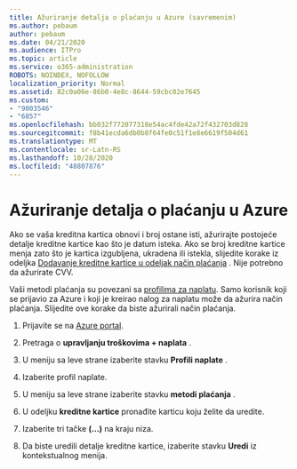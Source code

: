 ```yaml
---
title: Ažuriranje detalja o plaćanju u Azure (savremenim)
ms.author: pebaum
author: pebaum
ms.date: 04/21/2020
ms.audience: ITPro
ms.topic: article
ms.service: o365-administration
ROBOTS: NOINDEX, NOFOLLOW
localization_priority: Normal
ms.assetid: 82c0a06e-86b0-4e8c-8644-59cbc02e7645
ms.custom:
- "9003546"
- "6857"
ms.openlocfilehash: bb032f772077318e54ac4fde42a72f432703d828
ms.sourcegitcommit: f8b41ecda6db0b8f64fe0c51f1e8e6619f504d61
ms.translationtype: MT
ms.contentlocale: sr-Latn-RS
ms.lasthandoff: 10/28/2020
ms.locfileid: "48807876"
---
```

# <a name="update-payment-details-in-azure"></a>Ažuriranje detalja o plaćanju u Azure

Ako se vaša kreditna kartica obnovi i broj ostane isti, ažurirajte postojeće detalje kreditne kartice kao što je datum isteka. Ako se broj kreditne kartice menja zato što je kartica izgubljena, ukradena ili istekla, slijedite korake iz odeljka [Dodavanje kreditne kartice u odeljak način plaćanja](https://docs.microsoft.com/azure/cost-management-billing/manage/change-credit-card?WT.mc_id=Portal-Microsoft_Azure_Support#addcard) . Nije potrebno da ažurirate CVV.

Vaši metodi plaćanja su povezani sa [profilima za naplatu](https://docs.microsoft.com/azure/billing/billing-how-to-change-credit-card?WT.mc_id=Portal-Microsoft_Azure_Support#change-payment-method-for-a-billing-profile). Samo korisnik koji se prijavio za Azure i koji je kreirao nalog za naplatu može da ažurira način plaćanja. Slijedite ove korake da biste ažurirali način plaćanja.

1. Prijavite se na [Azure portal](https://portal.azure.com/).

2. Pretraga o **upravljanju troškovima + naplata** .

3. U meniju sa leve strane izaberite stavku **Profili naplate** .

4. Izaberite profil naplate.

5. U meniju sa leve strane izaberite stavku **metodi plaćanja** .

6. U odeljku **kreditne kartice** pronađite karticu koju želite da uredite.
7. Izaberite tri tačke **(...)** na kraju niza.

8. Da biste uredili detalje kreditne kartice, izaberite stavku  **Uredi**  iz kontekstualnog menija.
